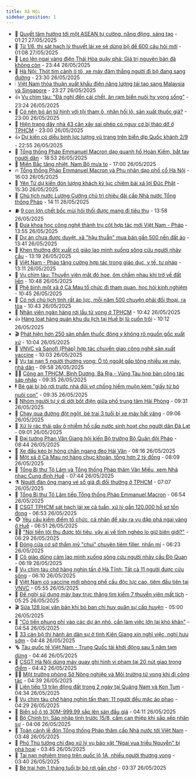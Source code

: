 ```yaml
---
title: Xã Hội
sidebar_position: 1
---
```


<!-- dantri-xa-hoi:START -->
- 🫣 [Quyết tâm hướng tới một ASEAN tự cường, năng động, sáng tạo](https://dantri.com.vn/xa-hoi/quyet-tam-huong-toi-mot-asean-tu-cuong-nang-dong-sang-tao-20250527082132252.htm) - 01:21 27/05/2025
- 💼 [Từ 1/6, thi sát hạch lý thuyết  lái xe sẽ dùng bộ đề 600 câu hỏi mới](https://dantri.com.vn/xa-hoi/tu-16-thi-sat-hach-ly-thuyet-lai-xe-se-dung-bo-de-600-cau-hoi-moi-20250527080301470.htm) - 01:08 27/05/2025
- 🎊 [Leo lên ngai vàng điện Thái Hòa quậy phá: Giá trị nguyên bản đã không còn](https://dantri.com.vn/xa-hoi/leo-len-ngai-vang-dien-thai-hoa-quay-pha-gia-tri-nguyen-ban-da-khong-con-20250527061442387.htm) - 23:44 26/05/2025
- 🙉 [Hà Nội: Thót tim cảnh ô tô, xe máy đâm thẳng người đi bộ đang sang đường](https://dantri.com.vn/xa-hoi/ha-noi-thot-tim-canh-o-to-xe-may-dam-thang-nguoi-di-bo-dang-sang-duong-20250527042752447.htm) - 23:30 26/05/2025
- 🕯 [Việt Nam thỏa thuận xuất khẩu điện năng lượng tái tạo sang Malaysia và Singapore](https://dantri.com.vn/xa-hoi/viet-nam-thoa-thuan-xuat-khau-dien-nang-luong-tai-tao-sang-malaysia-va-singapore-20250527062656570.htm) - 23:27 26/05/2025
- 👍 [Vụ chìm tàu: &quot;Đã nghĩ đến cái chết, ăn rạm biển nuôi hy vọng sống&quot;](https://dantri.com.vn/xa-hoi/vu-chim-tau-da-nghi-den-cai-chet-an-ram-bien-nuoi-hy-vong-song-20250526191843577.htm) - 23:24 26/05/2025
- 🤖 [Có nên bỏ án tử hình với tội tham ô, nhận hối lộ, sản xuất thuốc giả?](https://dantri.com.vn/xa-hoi/co-nen-bo-an-tu-hinh-voi-toi-tham-o-nhan-hoi-lo-san-xuat-thuoc-gia-20250526190219326.htm) - 23:00 26/05/2025
- 🙉 [Hiện trạng dãy nhà 43 căn xây sai phép có nguy cơ bị tháo dỡ ở TPHCM](https://dantri.com.vn/xa-hoi/hien-trang-day-nha-43-can-xay-sai-phep-co-nguy-co-bi-thao-do-o-tphcm-20250524002045779.htm) - 23:00 26/05/2025
- 👍 [Dự kiến có diễu binh lực lượng vũ trang trên biển dịp Quốc khánh 2/9](https://dantri.com.vn/xa-hoi/du-kien-co-dieu-binh-luc-luong-vu-trang-tren-bien-dip-quoc-khanh-29-20250526233351846.htm) - 22:55 26/05/2025
- 🗽 [Tổng thống Pháp Emmanuel Macron dạo quanh hồ Hoàn Kiếm, bắt tay người dân](https://dantri.com.vn/xa-hoi/tong-thong-phap-emmanuel-macron-dao-quanh-ho-hoan-kiem-bat-tay-nguoi-dan-20250527001016505.htm) - 18:53 26/05/2025
- 🗽 [Miền Bắc tăng nhiệt, Nam Bộ mưa to](https://dantri.com.vn/xa-hoi/mien-bac-tang-nhiet-nam-bo-mua-to-20250526211152367.htm) - 17:00 26/05/2025
- 🔥 [Tổng thống Pháp Emmanuel Macron và Phu nhân dạo phố cổ Hà Nội](https://dantri.com.vn/xa-hoi/tong-thong-phap-emmanuel-macron-va-phu-nhan-dao-pho-co-ha-noi-20250526230332033.htm) - 16:03 26/05/2025
- 🦒 [Yên Tử dự kiến đón lượng khách kỷ lục chiêm bái xá lợi Đức Phật](https://dantri.com.vn/xa-hoi/yen-tu-du-kien-don-luong-khach-ky-luc-chiem-bai-xa-loi-duc-phat-20250526221139106.htm) - 15:30 26/05/2025
- 🧐 [Chủ tịch nước Lương Cường chủ trì chiêu đãi cấp Nhà nước Tổng thống Pháp](https://dantri.com.vn/xa-hoi/chu-tich-nuoc-luong-cuong-chu-tri-chieu-dai-cap-nha-nuoc-tong-thong-phap-20250526211031569.htm) - 14:11 26/05/2025
- ⛽️ [9 con lợn chết bốc mùi hôi thối được mang đi tiêu thụ](https://dantri.com.vn/xa-hoi/9-con-lon-chet-boc-mui-hoi-thoi-duoc-mang-di-tieu-thu-20250526204450125.htm) - 13:58 26/05/2025
- 🚀 [Đưa khoa học công nghệ thành trụ cột hợp tác mới Việt Nam - Pháp](https://dantri.com.vn/xa-hoi/dua-khoa-hoc-cong-nghe-thanh-tru-cot-hop-tac-moi-viet-nam-phap-20250526204913864.htm) - 13:55 26/05/2025
- 🦒 [Dự án chưa được duyệt, xã &quot;hậu thuẫn&quot; mua bán gần 500 nền đất ảo](https://dantri.com.vn/xa-hoi/du-an-chua-duoc-duyet-xa-hau-thuan-mua-ban-gan-500-nen-dat-ao-20250526203656085.htm) - 13:41 26/05/2025
- 🦅 [Khen thưởng đột xuất cô giáo lao mình xuống sông cứu người nhảy cầu](https://dantri.com.vn/xa-hoi/khen-thuong-dot-xuat-co-giao-lao-minh-xuong-song-cuu-nguoi-nhay-cau-20250526201639990.htm) - 13:19 26/05/2025
- 🚀 [Việt Nam - Pháp tăng cường hợp tác trong giáo dục, y tế, tư pháp](https://dantri.com.vn/xa-hoi/viet-nam-phap-tang-cuong-hop-tac-trong-giao-duc-y-te-tu-phap-20250526195914959.htm) - 13:11 26/05/2025
- 🦅 [Vụ chìm tàu: Thuyền viên mắt đỏ hoe, ôm chầm nhau khi trở về đất liền](https://dantri.com.vn/xa-hoi/vu-chim-tau-thuyen-vien-mat-do-hoe-om-cham-nhau-khi-tro-ve-dat-lien-20250526172803266.htm) - 10:48 26/05/2025
- 🤠 [Phê bình một xã ở Cà Mau tổ chức đi tham quan, học hỏi kinh nghiệm](https://dantri.com.vn/xa-hoi/phe-binh-mot-xa-o-ca-mau-to-chuc-di-tham-quan-hoc-hoi-kinh-nghiem-20250526171602936.htm) - 10:45 26/05/2025
- 💄 [Có nơi chủ tịch tỉnh rất áp lực, mỗi năm 500 chuyện phải đối thoại, ra tòa](https://dantri.com.vn/xa-hoi/co-noi-chu-tich-tinh-rat-ap-luc-moi-nam-500-chuyen-phai-doi-thoai-ra-toa-20250526173024589.htm) - 10:43 26/05/2025
- 🥷 [Nhân viên ngân hàng rơi lầu tử vong ở TPHCM](https://dantri.com.vn/xa-hoi/nhan-vien-ngan-hang-roi-lau-tu-vong-o-tphcm-20250526164700427.htm) - 10:42 26/05/2025
- 👍 [Hàng loạt hàng quán khu du lịch tại Huế bị lũ cuốn trôi](https://dantri.com.vn/xa-hoi/hang-loat-hang-quan-khu-du-lich-tai-hue-bi-lu-cuon-troi-20250526170458906.htm) - 10:12 26/05/2025
- 🎬 [Phát hiện hơn 250 sản phẩm thuốc đông y không rõ nguồn gốc xuất xứ](https://dantri.com.vn/xa-hoi/phat-hien-hon-250-san-pham-thuoc-dong-y-khong-ro-nguon-goc-xuat-xu-20250526165235119.htm) - 10:04 26/05/2025
- 🦒 [VNVC và Sanofi &lpar;Pháp&rpar; hợp tác chuyển giao công nghệ sản xuất vaccine](https://dantri.com.vn/xa-hoi/vnvc-va-sanofi-phap-hop-tac-chuyen-giao-cong-nghe-san-xuat-vaccine-20250526164653018.htm) - 10:03 26/05/2025
- 🌊 [Vụ tai nạn 5 người thương vong:  Ô tô ngoặt gấp tông nhiều xe máy, nhà dân](https://dantri.com.vn/xa-hoi/vu-tai-nan-5-nguoi-thuong-vong-o-to-ngoat-gap-tong-nhieu-xe-may-nha-dan-20250526163701367.htm) - 09:58 26/05/2025
- 🧑‍💻 [Công an TPHCM, Bình Dương, Bà Rịa - Vũng Tàu họp bàn công tác sáp nhập](https://dantri.com.vn/xa-hoi/cong-an-tphcm-binh-duong-ba-ria-vung-tau-hop-ban-cong-tac-sap-nhap-20250526161534724.htm) - 09:35 26/05/2025
- 🕴 [Bé gái bị bỏ rơi trước nhà đôi vợ chồng hiếm muộn kèm &quot;giấy từ bỏ nuôi con&quot;](https://dantri.com.vn/xa-hoi/be-gai-bi-bo-roi-truoc-nha-doi-vo-chong-hiem-muon-kem-giay-tu-bo-nuoi-con-20250526160951425.htm) - 09:35 26/05/2025
- 🤔 [Nhóm người tự ý di dời bốt điện giữa phố trung tâm Hải Phòng](https://dantri.com.vn/xa-hoi/nhom-nguoi-tu-y-di-doi-bot-dien-giua-pho-trung-tam-hai-phong-20250526161658172.htm) - 09:31 26/05/2025
- 💄 [Chạy qua đường đột ngột, bé trai 3 tuổi bị xe máy hất văng](https://dantri.com.vn/xa-hoi/chay-qua-duong-dot-ngot-be-trai-3-tuoi-bi-xe-may-hat-vang-20250526154432253.htm) - 09:06 26/05/2025
- 🧠 [Xử lý rác thải gây ô nhiễm hồ cấp nước sinh hoạt cho người dân Đà Lạt](https://dantri.com.vn/xa-hoi/xu-ly-rac-thai-gay-o-nhiem-ho-cap-nuoc-sinh-hoat-cho-nguoi-dan-da-lat-20250526153215859.htm) - 09:01 26/05/2025
- 🦣 [Đại tướng Phan Văn Giang hội kiến Bộ trưởng Bộ Quân đội Pháp](https://dantri.com.vn/xa-hoi/dai-tuong-phan-van-giang-hoi-kien-bo-truong-bo-quan-doi-phap-20250526153406650.htm) - 08:44 26/05/2025
- 💫 [Xe đầu kéo bị hỏng chắn ngang đèo Hải Vân](https://dantri.com.vn/xa-hoi/xe-dau-keo-bi-hong-chan-ngang-deo-hai-van-20250526145624778.htm) - 08:16 26/05/2025
- 🚀 [Một xã ở Cà Mau nợ hàng chục khoản, tổng hơn 2 tỷ đồng](https://dantri.com.vn/xa-hoi/mot-xa-o-ca-mau-no-hang-chuc-khoan-tong-hon-2-ty-dong-20250526144638995.htm) - 08:09 26/05/2025
- 🤔 [Tổng Bí thư Tô Lâm và Tổng thống Pháp thăm Văn Miếu, xem Nhã nhạc Cung đình Huế](https://dantri.com.vn/xa-hoi/tong-bi-thu-to-lam-va-tong-thong-phap-tham-van-mieu-xem-nha-nhac-cung-dinh-hue-20250526143438489.htm) - 07:44 26/05/2025
- ⚗️ [Người đàn ông mang vé số giả đi đổi thưởng ở TPHCM](https://dantri.com.vn/xa-hoi/nguoi-dan-ong-mang-ve-so-gia-di-doi-thuong-o-tphcm-20250526132039609.htm) - 07:07 26/05/2025
- 🫶 [Tổng Bí thư Tô Lâm tiếp Tổng thống Pháp Emmanuel Macron](https://dantri.com.vn/xa-hoi/tong-bi-thu-to-lam-tiep-tong-thong-phap-emmanuel-macron-20250526134159135.htm) - 06:54 26/05/2025
- 🌮 [CSGT TPHCM sát hạch lái xe cả tuần, xử lý gần 120.000 hồ sơ tồn đọng](https://dantri.com.vn/xa-hoi/csgt-tphcm-sat-hach-lai-xe-ca-tuan-xu-ly-gan-120000-ho-so-ton-dong-20250526124224627.htm) - 06:53 26/05/2025
- 🐵 [Yêu cầu kiểm điểm tổ chức, cá nhân để xảy ra vụ đập phá ngai vàng ở Huế](https://dantri.com.vn/xa-hoi/yeu-cau-kiem-diem-to-chuc-ca-nhan-de-xay-ra-vu-dap-pha-ngai-vang-o-hue-20250526132354781.htm) - 06:51 26/05/2025
- 🧑‍🏫 [&quot;Nói tiền tôi thu được tôi tiêu, vậy ai về tỉnh nghèo lo giữ biên giới?&quot;](https://dantri.com.vn/xa-hoi/noi-tien-toi-thu-duoc-toi-tieu-vay-ai-ve-tinh-ngheo-lo-giu-bien-gioi-20250526130850817.htm) - 06:29 26/05/2025
- 💫 [Đóng cửa cơ sở thẩm mỹ &quot;chui&quot; chuyên tiêm filler, nhấn mí](https://dantri.com.vn/xa-hoi/dong-cua-co-so-tham-my-chui-chuyen-tiem-filler-nhan-mi-20250526122509827.htm) - 06:23 26/05/2025
- 🦩 [Cô giáo dũng cảm lao mình xuống sông cứu người nhảy cầu Đò Quan](https://dantri.com.vn/xa-hoi/co-giao-dung-cam-lao-minh-xuong-song-cuu-nguoi-nhay-cau-do-quan-20250526123419054.htm) - 06:19 26/05/2025
- 🦄 [Vụ chìm tàu chở hàng nghìn tấn ở Hà Tĩnh: Tất cả 11 người được cứu sống](https://dantri.com.vn/xa-hoi/vu-chim-tau-cho-hang-nghin-tan-o-ha-tinh-tat-ca-11-nguoi-duoc-cuu-song-20250526125240539.htm) - 06:10 26/05/2025
- 💂 [Việt Nam có vaccine mới phòng phế cầu độc lực cao, tiêm đầu tiên tại VNVC](https://dantri.com.vn/xa-hoi/viet-nam-co-vaccine-moi-phong-phe-cau-doc-luc-cao-tiem-dau-tien-tai-vnvc-20250526115332343.htm) - 05:55 26/05/2025
- 💄 [Đề nghị sử dụng máy bay trực thăng tìm kiếm 7 thuyền viên mất tích](https://dantri.com.vn/xa-hoi/de-nghi-su-dung-may-bay-truc-thang-tim-kiem-7-thuyen-vien-mat-tich-20250526120959004.htm) - 05:25 26/05/2025
- 🎬 [Sửa 128 loại văn bản khi bỏ ban chỉ huy quân sự cấp huyện](https://dantri.com.vn/xa-hoi/sua-128-loai-van-ban-khi-bo-ban-chi-huy-quan-su-cap-huyen-20250526114702095.htm) - 05:00 26/05/2025
- 👀 [&quot;Có tiền phung phí vào các dự án nhỏ, cần làm việc lớn lại khó khăn&quot;](https://dantri.com.vn/xa-hoi/co-tien-phung-phi-vao-cac-du-an-nho-can-lam-viec-lon-lai-kho-khan-20250526114516780.htm) - 04:54 26/05/2025
- 💃 [33 cán bộ thi hành án dân sự ở tỉnh Kiên Giang xin nghỉ việc, nghỉ hưu sớm](https://dantri.com.vn/xa-hoi/33-can-bo-thi-hanh-an-dan-su-o-tinh-kien-giang-xin-nghi-viec-nghi-huu-som-20250526110323891.htm) - 04:48 26/05/2025
- 🪜 [Tàu quốc tế Việt Nam - Trung Quốc tái khởi động sau 5 năm tạm dừng](https://dantri.com.vn/xa-hoi/tau-quoc-te-viet-nam-trung-quoc-tai-khoi-dong-sau-5-nam-tam-dung-20250526104052441.htm) - 04:46 26/05/2025
- 📝 [CSGT Hà Nội dùng máy quay ghi hình vi phạm tại 20 nút giao trọng điểm](https://dantri.com.vn/xa-hoi/csgt-ha-noi-dung-may-quay-ghi-hinh-vi-pham-tai-20-nut-giao-trong-diem-20250526111126264.htm) - 04:42 26/05/2025
- 🧑‍💻 [Một trưởng phòng Sở Nông nghiệp và Môi trường tử vong khi đi công tác](https://dantri.com.vn/xa-hoi/mot-truong-phong-so-nong-nghiep-va-moi-truong-tu-vong-khi-di-cong-tac-20250526111534619.htm) - 04:39 26/05/2025
- 👺 [Liên tiếp 13 trận động đất trong 2 ngày tại Quảng Nam và Kon Tum](https://dantri.com.vn/xa-hoi/lien-tiep-13-tran-dong-dat-trong-2-ngay-tai-quang-nam-va-kon-tum-20250526110354961.htm) - 04:34 26/05/2025
- 🌮 [Vụ chìm tàu chở hàng nghìn tấn than: 11 người đều mặc áo phao](https://dantri.com.vn/xa-hoi/vu-chim-tau-cho-hang-nghin-tan-than-11-nguoi-deu-mac-ao-phao-20250526111217683.htm) - 04:29 26/05/2025
- 🤭 [Biển số ô tô 30M-999.99 sắp lên sàn đấu giá](https://dantri.com.vn/xa-hoi/bien-so-o-to-30m-99999-sap-len-san-dau-gia-20250526102115785.htm) - 04:11 26/05/2025
- 💪 [Bộ Chính trị: Sáp nhập tỉnh trước 15/8, cấm can thiệp khi sắp xếp nhân sự](https://dantri.com.vn/xa-hoi/bo-chinh-tri-sap-nhap-tinh-truoc-158-cam-can-thiep-khi-sap-xep-nhan-su-20250526110347780.htm) - 04:06 26/05/2025
- 🧰 [Toàn cảnh lễ đón Tổng thống Pháp thăm cấp Nhà nước tới Việt Nam](https://dantri.com.vn/xa-hoi/toan-canh-le-don-tong-thong-phap-tham-cap-nha-nuoc-toi-viet-nam-20250526104021830.htm) - 03:48 26/05/2025
- 🤡 [Phó Thủ tướng chỉ đạo xử lý vụ bảo vật &quot;Ngai vua triều Nguyễn&quot; bị phá hoại](https://dantri.com.vn/xa-hoi/pho-thu-tuong-chi-dao-xu-ly-vu-bao-vat-ngai-vua-trieu-nguyen-bi-pha-hoai-20250526103853525.htm) - 03:45 26/05/2025
- 🦆 [Tai nạn nghiêm trọng trên quốc lộ 1A, nhiều người thương vong](https://dantri.com.vn/xa-hoi/tai-nan-nghiem-trong-tren-quoc-lo-1a-nhieu-nguoi-thuong-vong-20250526102328215.htm) - 03:40 26/05/2025
- 🦍 [Bé trai hơn 1 tháng tuổi bị bỏ rơi gần chợ](https://dantri.com.vn/xa-hoi/be-trai-hon-1-thang-tuoi-bi-bo-roi-gan-cho-20250526094605617.htm) - 03:37 26/05/2025<!-- dantri-xa-hoi:END -->
